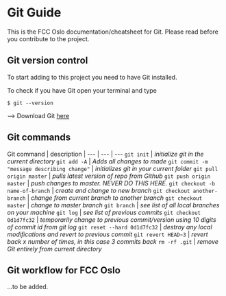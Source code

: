 # Git Guide

This is the FCC Oslo documentation/cheatsheet for Git.
Please read before you contribute to the project.


## Git version control

To start adding to this project you need to have Git installed.

To check if you have Git open your terminal and type
```shell
$ git --version
```

--> Download Git [here](https://git-scm.com/downloads "Git download")


## Git commands

Git command | description |
--- | --- | ---
`git init` | *initialize git in the current directory*
`git add -A` | *Adds all changes to made*
`git commit -m "message describing change"` | *initializes git in your current folder*
`git pull origin master` | *pulls latest version of repo from Github*
`git push origin master` | *push changes to master. NEVER DO THIS HERE.*
`git checkout -b name-of-branch` | *create and change to new branch*
`git checkout another-branch` | *change from current branch to another branch*
`git checkout master` | *change to master branch*
`git branch` | *see list of all local branches on your machine*
`git log` | *see list of previous commits*
`git checkout 0d1d7fc32` | *temporarily change to previous commit/version using 10 digits of commit id from git log*
`git reset --hard 0d1d7fc32` | *destroy any local modifications and revert to previous commit*
`git revert HEAD~3` | *revert back x number of times, in this case 3 commits back*
`rm -rf .git` | *remove Git entirely from current directory*


## Git workflow for FCC Oslo

...to be added.
